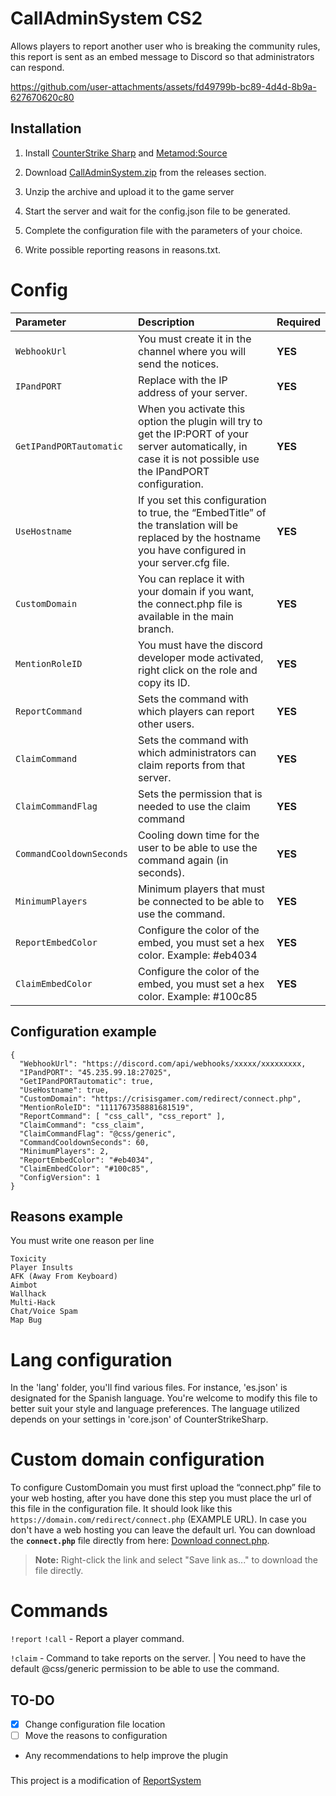 # CallAdminSystem CS2
Allows players to report another user who is breaking the community rules, this report is sent as an embed message to Discord so that administrators can respond.

https://github.com/user-attachments/assets/fd49799b-bc89-4d4d-8b9a-627670620c80

## Installation
1. Install [CounterStrike Sharp](https://github.com/roflmuffin/CounterStrikeSharp) and [Metamod:Source](https://www.sourcemm.net/downloads.php/?branch=master)

2. Download [CallAdminSystem.zip](https://github.com/wiruwiru/CallAdminSystem-CS2/releases) from the releases section.

3. Unzip the archive and upload it to the game server

4. Start the server and wait for the config.json file to be generated.

5. Complete the configuration file with the parameters of your choice.

6. Write possible reporting reasons in reasons.txt.

# Config
| Parameter | Description | Required     |
| :------- | :------- | :------- |
| `WebhookUrl` | You must create it in the channel where you will send the notices. |**YES** |
| `IPandPORT` | Replace with the IP address of your server. |**YES** |
| `GetIPandPORTautomatic` | When you activate this option the plugin will try to get the IP:PORT of your server automatically, in case it is not possible use the IPandPORT configuration. | **YES** |
| `UseHostname` | If you set this configuration to true, the “EmbedTitle” of the translation will be replaced by the hostname you have configured in your server.cfg file. | **YES** |
| `CustomDomain` | You can replace it with your domain if you want, the connect.php file is available in the main branch.  |**YES** |
| `MentionRoleID` | You must have the discord developer mode activated, right click on the role and copy its ID. |**YES** |
| `ReportCommand` | Sets the command with which players can report other users. |**YES** |
| `ClaimCommand` | Sets the command with which administrators can claim reports from that server. |**YES** |
| `ClaimCommandFlag` | Sets the permission that is needed to use the claim command |**YES** |
| `CommandCooldownSeconds` | Cooling down time for the user to be able to use the command again (in seconds). |**YES** |
| `MinimumPlayers` | Minimum players that must be connected to be able to use the command. |**YES** |
| `ReportEmbedColor` | Configure the color of the embed, you must set a hex color. Example: #eb4034 |**YES** |
| `ClaimEmbedColor` | Configure the color of the embed, you must set a hex color. Example: #100c85 |**YES** |

## Configuration example
```
{
  "WebhookUrl": "https://discord.com/api/webhooks/xxxxx/xxxxxxxxx,
  "IPandPORT": "45.235.99.18:27025",
  "GetIPandPORTautomatic": true,
  "UseHostname": true,
  "CustomDomain": "https://crisisgamer.com/redirect/connect.php",
  "MentionRoleID": "1111767358881681519",
  "ReportCommand": [ "css_call", "css_report" ],
  "ClaimCommand": "css_claim",
  "ClaimCommandFlag": "@css/generic",
  "CommandCooldownSeconds": 60,
  "MinimumPlayers": 2,
  "ReportEmbedColor": "#eb4034",
  "ClaimEmbedColor": "#100c85",
  "ConfigVersion": 1
}
```

## Reasons example
You must write one reason per line
```
Toxicity
Player Insults
AFK (Away From Keyboard)
Aimbot
Wallhack
Multi-Hack
Chat/Voice Spam
Map Bug
```

# Lang configuration

In the 'lang' folder, you'll find various files. For instance, 'es.json' is designated for the Spanish language. You're welcome to modify this file to better suit your style and language preferences. The language utilized depends on your settings in 'core.json' of CounterStrikeSharp.

# Custom domain configuration

To configure CustomDomain you must first upload the “connect.php” file to your web hosting, after you have done this step you must place the url of this file in the configuration file. It should look like this `https://domain.com/redirect/connect.php` (EXAMPLE URL). In case you don't have a web hosting you can leave the default url.
You can download the **`connect.php`** file directly from here: [Download connect.php](https://raw.githubusercontent.com/wiruwiru/CallAdminSystem-CS2/main/connect.php). 
> **Note:** Right-click the link and select "Save link as..." to download the file directly.

# Commands
`!report` `!call`  - Report a player command.

`!claim`  - Command to take reports on the server. | You need to have the default @css/generic permission to be able to use the command.

## TO-DO
- [x] Change configuration file location
- [ ] Move the reasons to configuration
- Any recommendations to help improve the plugin

###
This project is a modification of [ReportSystem](https://github.com/PhantomYopta/-Discord-cs2-ReportSystem)
